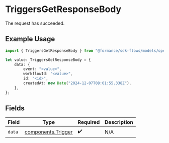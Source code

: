 # TriggersGetResponseBody

The request has succeeded.

## Example Usage

```typescript
import { TriggersGetResponseBody } from "@formance/sdk-flows/models/operations";

let value: TriggersGetResponseBody = {
    data: {
        event: "<value>",
        workflowId: "<value>",
        id: "<id>",
        createdAt: new Date("2024-12-07T08:01:55.338Z"),
    },
};
```

## Fields

| Field                                                    | Type                                                     | Required                                                 | Description                                              |
| -------------------------------------------------------- | -------------------------------------------------------- | -------------------------------------------------------- | -------------------------------------------------------- |
| `data`                                                   | [components.Trigger](../../models/components/trigger.md) | :heavy_check_mark:                                       | N/A                                                      |